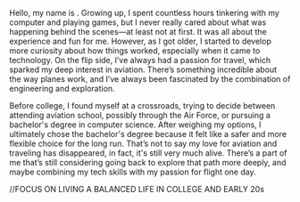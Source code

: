 Hello, my name is . Growing up, I spent countless hours tinkering with my computer and playing games, but I never really cared about what was happening behind the scenes—at least not at first. It was all about the experience and fun for me. However, as I got older, I started to develop more curiosity about how things worked, especially when it came to technology. On the flip side, I’ve always had a passion for travel, which sparked my deep interest in aviation. There’s something incredible about the way planes work, and I’ve always been fascinated by the combination of engineering and exploration.


  Before college, I found myself at a crossroads, trying to decide between attending aviation school, possibly through the Air Force, or pursuing a bachelor's degree in computer science. After weighing my options, I ultimately chose the bachelor's degree because it felt like a safer and more flexible choice for the long run. That’s not to say my love for aviation and traveling has disappeared, in fact, it's still very much alive. There’s a part of me that’s still considering going back to explore that path more deeply, and maybe combining my tech skills with my passion for flight one day. 

  //FOCUS ON LIVING A BALANCED LIFE IN COLLEGE AND EARLY 20s
